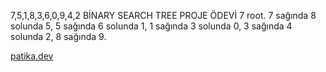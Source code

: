 7,5,1,8,3,6,0,9,4,2 BİNARY SEARCH TREE  PROJE ÖDEVİ
7 root.
7 sağında 8 solunda 5,
5 sağında 6 solunda 1,
1 sağında 3 solunda 0,
3 sağında 4 solunda 2,
8 sağında 9.

[patika.dev](https//patika.dev/tr)

